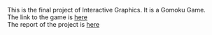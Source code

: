 This is the final project of Interactive Graphics. It is a Gomoku Game.  
The link to the game is [here](https://junjuner.github.io/WebGame-Gomoku/)  
The report of the project is [here](https://github.com/JunJuner/WebGame-Gomoku/blob/master/Report%20of%20the%20Project.pdf)  
